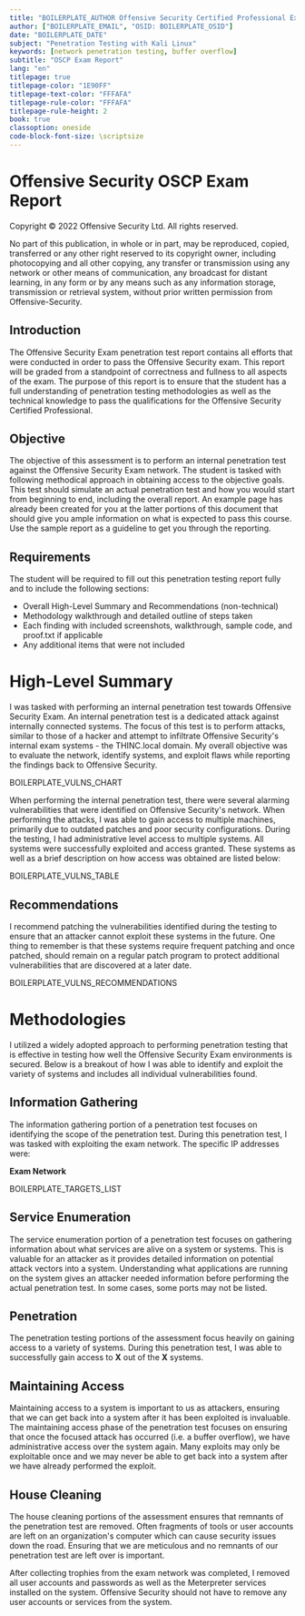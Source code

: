 ```yaml
---
title: "BOILERPLATE_AUTHOR Offensive Security Certified Professional Exam Report"
author: ["BOILERPLATE_EMAIL", "OSID: BOILERPLATE_OSID"]
date: "BOILERPLATE_DATE"
subject: "Penetration Testing with Kali Linux"
keywords: [network penetration testing, buffer overflow]
subtitle: "OSCP Exam Report"
lang: "en"
titlepage: true
titlepage-color: "1E90FF"
titlepage-text-color: "FFFAFA"
titlepage-rule-color: "FFFAFA"
titlepage-rule-height: 2
book: true
classoption: oneside
code-block-font-size: \scriptsize
---
```

# Offensive Security OSCP Exam Report

Copyright © 2022 Offensive Security Ltd. All rights reserved.

No part of this publication, in whole or in part, may be reproduced, copied, transferred or any other right reserved to its copyright owner, including photocopying and all other copying, any transfer or transmission using any network or other means of communication, any broadcast for distant learning, in any form or by any means such as any information storage, transmission or retrieval system, without prior written permission from Offensive-Security.

## Introduction

The Offensive Security Exam penetration test report contains all efforts that were conducted in order to pass the Offensive Security exam.
This report will be graded from a standpoint of correctness and fullness to all aspects of the exam.
The purpose of this report is to ensure that the student has a full understanding of penetration testing methodologies as well as the technical knowledge to pass the qualifications for the Offensive Security Certified Professional.

## Objective

The objective of this assessment is to perform an internal penetration test against the Offensive Security Exam network.
The student is tasked with following methodical approach in obtaining access to the objective goals.
This test should simulate an actual penetration test and how you would start from beginning to end, including the overall report.
An example page has already been created for you at the latter portions of this document that should give you ample information on what is expected to pass this course.
Use the sample report as a guideline to get you through the reporting.

## Requirements

The student will be required to fill out this penetration testing report fully and to include the following sections:

- Overall High-Level Summary and Recommendations (non-technical)
- Methodology walkthrough and detailed outline of steps taken
- Each finding with included screenshots, walkthrough, sample code, and proof.txt if applicable
- Any additional items that were not included

# High-Level Summary

I was tasked with performing an internal penetration test towards Offensive Security Exam.
An internal penetration test is a dedicated attack against internally connected systems.
The focus of this test is to perform attacks, similar to those of a hacker and attempt to infiltrate Offensive Security's internal exam systems - the THINC.local domain.
My overall objective was to evaluate the network, identify systems, and exploit flaws while reporting the findings back to Offensive Security.

BOILERPLATE_VULNS_CHART

When performing the internal penetration test, there were several alarming vulnerabilities that were identified on Offensive Security's network.  When performing the attacks, I was able to gain access to multiple machines, primarily due to outdated patches and poor security configurations.  During the testing, I had administrative level access to multiple systems.  All systems were successfully exploited and access granted.  These systems as well as a brief description on how access was obtained are listed below:

BOILERPLATE_VULNS_TABLE

## Recommendations

I recommend patching the vulnerabilities identified during the testing to ensure that an attacker cannot exploit these systems in the future.  One thing to remember is that these systems require frequent patching and once patched, should remain on a regular patch program to protect additional vulnerabilities that are discovered at a later date.

BOILERPLATE_VULNS_RECOMMENDATIONS

# Methodologies

I utilized a widely adopted approach to performing penetration testing that is effective in testing how well the Offensive Security Exam environments is secured.  Below is a breakout of how I was able to identify and exploit the variety of systems and includes all individual vulnerabilities found.

## Information Gathering

The information gathering portion of a penetration test focuses on identifying the scope of the penetration test.  During this penetration test, I was tasked with exploiting the exam network.
The specific IP addresses were:

**Exam Network**

BOILERPLATE_TARGETS_LIST

## Service Enumeration

The service enumeration portion of a penetration test focuses on gathering information about what services are alive on a system or systems. This is valuable for an attacker as it provides detailed information on potential attack vectors into a system. Understanding what applications are running on the system gives an attacker needed information before performing the actual penetration test. In some cases, some ports may not be listed.

## Penetration

The penetration testing portions of the assessment focus heavily on gaining access to a variety of systems.  During this penetration test, I was able to successfully gain access to **X** out of the **X** systems.

## Maintaining Access

Maintaining access to a system is important to us as attackers, ensuring that we can get back into a system after it has been exploited is invaluable.  The maintaining access phase of the penetration test focuses on ensuring that once the focused attack has occurred (i.e. a buffer overflow), we have administrative access over the system again.  Many exploits may only be exploitable once and we may never be able to get back into a system after we have already performed the exploit.

## House Cleaning

The house cleaning portions of the assessment ensures that remnants of the penetration test are removed. Often fragments of tools or user accounts are left on an organization's computer which can cause security issues down the road. Ensuring that we are meticulous and no remnants of our penetration test are left over is important.

After collecting trophies from the exam network was completed, I removed all user accounts and passwords as well as the Meterpreter services installed on the system.  Offensive Security should not have to remove any user accounts or services from the system.

